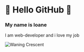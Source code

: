 # :yellow_heart: Hello GitHub :yellow_heart:
<h3>My name is Ioane</h3>
<p>I am web-developer and i love my job</p>

![Waning Crescent](https://raw.githubusercontent.com/ioan3/WaningCrescent/master/WaningCrescent.svg)
